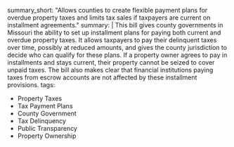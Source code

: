 summary_short: "Allows counties to create flexible payment plans for overdue property taxes and limits tax sales if taxpayers are current on installment agreements."
summary: |
  This bill gives county governments in Missouri the ability to set up installment plans for paying both current and overdue property taxes. It allows taxpayers to pay their delinquent taxes over time, possibly at reduced amounts, and gives the county jurisdiction to decide who can qualify for these plans. If a property owner agrees to pay in installments and stays current, their property cannot be seized to cover unpaid taxes. The bill also makes clear that financial institutions paying taxes from escrow accounts are not affected by these installment provisions.
tags:
  - Property Taxes
  - Tax Payment Plans
  - County Government
  - Tax Delinquency
  - Public Transparency
  - Property Ownership
